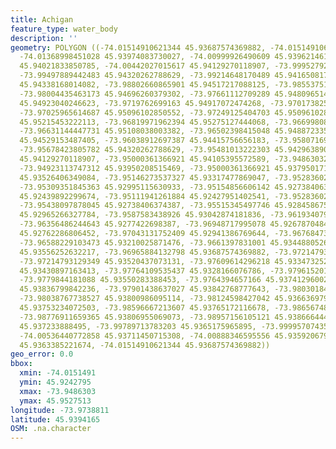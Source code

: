```yaml
---
title: Achigan
feature_type: water_body
description: ''
geometry: POLYGON ((-74.01514910621344 45.93687574369882, -74.01514910621344 45.93830830900468,
  -74.01368998451028 45.93974083730027, -74.00999926490609 45.9396214613563, -74.00742434425243
  45.94021833850785, -74.00442027015617 45.94129270118907, -73.99952792091328 45.94147175961195,
  -73.99497889442483 45.94320262788629, -73.99214648170489 45.94165081745654, -73.99060152931268
  45.94338168014082, -73.98802660865901 45.94517217088125, -73.98553751869349 45.94624643756767,
  -73.98004435463173 45.94696260379302, -73.97661112709289 45.94809651472701, -73.97403620643922
  45.94923040246623, -73.9719762699163 45.94917072474268, -73.97017382545872 45.95024491393971,
  -73.97025965614687 45.95096102850552, -73.97249125404703 45.95096102850552, -73.97189043922724
  45.95215453222113, -73.96819971962394 45.95275127444068, -73.96699808998525 45.95131908231877,
  -73.96631144447731 45.95108038003382, -73.96502398415048 45.94887233515986, -73.96442316933158
  45.94529153487405, -73.96038912697387 45.94415756656183, -73.95807169838466 45.94403820012678,
  -73.95678423805782 45.94320262788629, -73.95481013222303 45.94296389064756, -73.95369433327342
  45.94129270118907, -73.95000361366921 45.94105395572589, -73.94863032265332 45.94081520923464,
  -73.94923113747312 45.93950208515469, -73.95000361366921 45.93795017114793, -73.95129107399605
  45.93526406349084, -73.95146273537327 45.93317477869047, -73.95283602638825 45.93323447363402,
  -73.95309351845363 45.92995115630933, -73.95154856606142 45.92738406374387, -73.95051859779994
  45.92439892299674, -73.95111941261884 45.92427951402541, -73.95283602638825 45.92613032419576,
  -73.95438097878045 45.92738406374387, -73.95515345497746 45.92845867508886, -73.9572133915004
  45.92965266327784, -73.9587583438926 45.93042874181836, -73.96193407936606 45.92959296447902,
  -73.96356486244643 45.9277422698387, -73.96948717995078 45.92678704844566, -73.97077464027761
  45.92762286806452, -73.97043131752409 45.92941386769644, -73.96768473549321 45.93072723067331,
  -73.96588229103473 45.93210025871476, -73.9661397831001 45.93448805261014, -73.96674059791989
  45.93556252632217, -73.96965884132798 45.93687574369882, -73.97214793129349 45.93627883056445,
  -73.97214793129349 45.93520437073131, -73.97609614296218 45.93347325276629, -73.97635363502754
  45.93430897163413, -73.97764109535437 45.9328166076786, -73.97961520118915 45.93305538860998,
  -73.9779844181088 45.93550283388453, -73.9764394657166 45.93741296002565, -73.97695444984733
  45.93836799842236, -73.97901438637027 45.93842768777643, -73.98030184669709 45.94015865108202,
  -73.98038767738527 45.93800986095114, -73.98124598427042 45.93663697921587, -73.9839925663013
  45.93753234072503, -73.98596667213607 45.93765172116678, -73.98656748695497 45.93878582254899,
  -73.98776911659365 45.93806955069073, -73.98957156105121 45.93866644454828, -73.99351977272079
  45.937233888495, -73.99789713783203 45.9365175965895, -73.99995707435586 45.93747265040717,
  -74.00536440772858 45.93711450715308, -74.00888346595556 45.9359206795999, -74.01283167762513
  45.9363385221674, -74.01514910621344 45.93687574369882))
geo_error: 0.0
bbox:
  xmin: -74.0151491
  ymin: 45.9242795
  xmax: -73.9486303
  ymax: 45.9527513
longitude: -73.9738811
latitude: 45.9394165
OSM: .na.character
---
```


